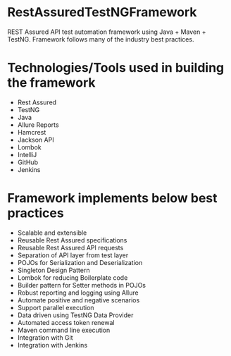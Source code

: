 # RestAssuredTestNGFramework
REST Assured API test automation framework using Java + Maven + TestNG.
Framework follows many of the industry best practices.

Technologies/Tools used in building the framework
=================================================
- Rest Assured
- TestNG
- Java
- Allure Reports
- Hamcrest
- Jackson API
- Lombok
- IntelliJ
- GitHub
- Jenkins

Framework implements below best practices
=========================================
- Scalable and extensible
- Reusable Rest Assured specifications
- Reusable Rest Assured API requests
- Separation of API layer from test layer
- POJOs for Serialization and Deserialization
- Singleton Design Pattern
- Lombok for reducing Boilerplate code
- Builder pattern for Setter methods in POJOs
- Robust reporting and logging using Allure
- Automate positive and negative scenarios
- Support parallel execution
- Data driven using TestNG Data Provider
- Automated access token renewal
- Maven command line execution
- Integration with Git
- Integration with Jenkins
